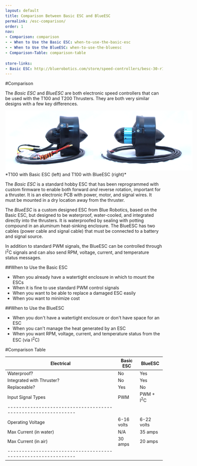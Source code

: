 ```yaml
---
layout: default
title: Comparison Between Basic ESC and BlueESC
permalink: /esc-comparison/
order: 1
nav:
- Comparison: comparison 
- - When to Use the Basic ESC: when-to-use-the-basic-esc
- - When to Use the BlueESC: when-to-use-the-blueesc
- Comparison-Table: comparison-table 

store-links:
- Basic ESC: http://bluerobotics.com/store/speed-controllers/besc-30-r1/
---
```




#Comparison

The *Basic ESC* and *BlueESC* are both electronic speed controllers that can be used with the T100 and T200 Thrusters. They are both very similar designs with a few key differences.

<img src="/assets/images/documentation/esc-comparison.png" class="img-responsive img-center" style="max-width:600px" />
*T100 with Basic ESC (left) and T100 with BlueESC (right)*

The *Basic ESC* is a standard hobby ESC that has been reprogrammed with custom firmware to enable both forward *and* reverse rotation, important for a thruster. It is an electronic PCB with power, motor, and signal wires. It must be mounted in a dry location away from the thruster.

The *BlueESC* is a custom designed ESC from Blue Robotics, based on the Basic ESC, but designed to be waterproof, water-cooled, and integrated directly into the thrusters. It is waterproofed by sealing with potting compound in an aluminum heat-sinking enclosure. The BlueESC has two cables (power cable and signal cable) that must be connected to a battery and signal source.

In addition to standard PWM signals, the BlueESC can be controlled through I<sup>2</sup>C signals and can also send RPM, voltage, current, and temperature status messages.

##When to Use the Basic ESC

* When you already have a watertight enclosure in which to mount the ESCs
* When it is fine to use standard PWM control signals
* When you want to be able to replace a damaged ESC easily
* When you want to minimize cost

##When to Use the BlueESC

* When you don't have a watertight enclosure or don't have space for an ESC
* When you can't manage the heat generated by an ESC
* When you want RPM, voltage, current, and temperature status from the ESC (via I<sup>2</sup>C)

#Comparison Table

| **Electrical**              | **Basic ESC** | **BlueESC**   |
| --------------------------- | ------------- | ------------- |
| Waterproof?                 | No            | Yes           |
| Integrated with Thruster?   | No            | Yes           |
| Replaceable?                | Yes           | No            |
| Input Signal Types          | PWM           | PWM + I<sup>2</sup>C |
|-------------------------------------------------------------|
| Operating Voltage           | 6-16 volts    | 6-22 volts    |
| Max Current (in water)      | N/A           | 35 amps       |
| Max Current (in air)        | 30 amps       | 20 amps       |
|-------------------------------------------------------------|
